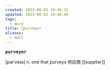 ```yaml
---
created: 2023-08-02 19:40:32
updated: 2023-08-02 19:40:40
tags:
  - Word
title: 📖purveyor
aliases:
  - null
---
```


<pre><strong>purveyor</strong></pre>
[pərˈveɪə]
n. one that purveys 供应商
[[supplier]]
